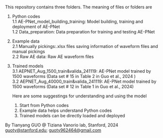 This repository contains three folders. The meaning of files or folders are  
1. Python codes <br />
   1.1 AE-PNet_model_building_training: Model building, training and deployment of AE-PNet <br />
   1.2 Data_preparation: Data preparation for training and testing AE-PNet <br />
2. Example data <br />
   2.1 Manually pickings:.xlsx files saving information of waveform files and manual pickings <br />
   2.2 Raw AE data: Raw AE waveform files <br />
3. Trained models <br />
   3.1 AEPNET_Aug_1500_train&valida_241119: AE-PNet model trained by 1500 waveforms (Data set # 15 in Table 2 in Guo et al., 2024 ) <br />
   3.2 AEPNET_Aug_40000_train&valida_241119: AE-PNet model trained by 1500 waveforms (Data set # 12 in Table 1 in Guo et al., 2024)

   Here are some suggestings for understanding and using the model <br />
   1. Start from Python codes <br />
   2. Example data helps understand Python codes <br />
   3. Trained models can be directly loaded and deployed <br />
      
By Tianyang GUO @ Tiziana Vanorio lab, Stanford, 2024
guoty@stanford.edu; guoty962464@gmail.com
